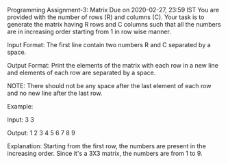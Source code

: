 Programming Assignment-3: Matrix
Due on 2020-02-27, 23:59 IST
You are provided with the number of rows (R) and columns (C). Your task is to generate the matrix having R rows and C columns such that all the numbers are in increasing order starting from 1 in row wise manner.

Input Format:
The first line contain two numbers R and C separated by a space.

Output Format:
Print the elements of the matrix with each row in a new line and elements of each row are separated by a space.

NOTE: There should not be any space after the last element of each row and no new line after the last row.

Example:

Input:
3 3

Output:
1 2 3
4 5 6
7 8 9

Explanation: 
Starting from the first row, the numbers are present in the increasing order. Since it's a 3X3 matrix, the numbers are from 1 to 9.

